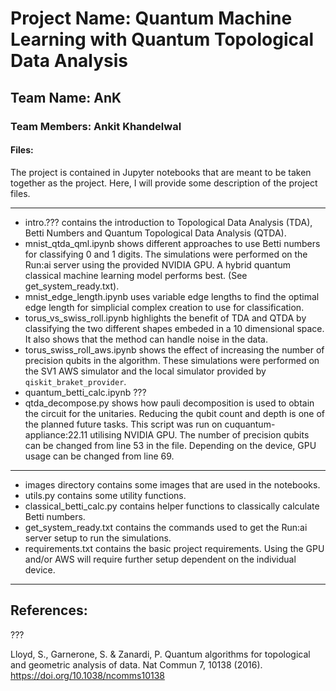 # Project Name: Quantum Machine Learning with Quantum Topological Data Analysis

## Team Name: AnK
### Team Members: Ankit Khandelwal

#### Files:
The project is contained in Jupyter notebooks that are meant to be taken together as the project.
Here, I will provide some description of the project files.
***
* intro.??? contains the introduction to Topological Data Analysis (TDA), Betti Numbers and Quantum Topological Data Analysis (QTDA).
* mnist_qtda_qml.ipynb shows different approaches to use Betti numbers for classifying 0 and 1 digits. The simulations were performed on the Run:ai server using the provided NVIDIA GPU. A hybrid quantum classical machine learning model performs best. (See get_system_ready.txt).
* mnist_edge_length.ipynb uses variable edge lengths to find the optimal edge length for simplicial complex creation to use for classification.
* torus_vs_swiss_roll.ipynb highlights the benefit of TDA and QTDA by classifying the two different shapes embeded in a 10 dimensional space. It also shows that the method can handle noise in the data.
* torus_swiss_roll_aws.ipynb shows the effect of increasing the number of precision qubits in the algorithm. These simulations were performed on the SV1 AWS simulator and the local simulator provided by `qiskit_braket_provider`.
* quantum_betti_calc.ipynb ???
* qtda_decompose.py shows how pauli decomposition is used to obtain the circuit for the unitaries. Reducing the qubit count and depth is one of the planned future tasks. This script was run on cuquantum-appliance:22.11 utilising NVIDIA GPU. The number of precision qubits can be changed from line 53 in the file. Depending on the device, GPU usage can be changed from line 69.

***
* images directory contains some images that are used in the notebooks.
* utils.py contains some utility functions.
* classical_betti_calc.py contains helper functions to classically calculate Betti numbers.
* get_system_ready.txt contains the commands used to get the Run:ai server setup to run the simulations.
* requirements.txt contains the basic project requirements. Using the GPU and/or AWS will require further setup dependent on the individual device.
***

## References:
???

Lloyd, S., Garnerone, S. & Zanardi, P. Quantum algorithms for topological and geometric analysis of data. Nat Commun 7, 10138 (2016). https://doi.org/10.1038/ncomms10138
